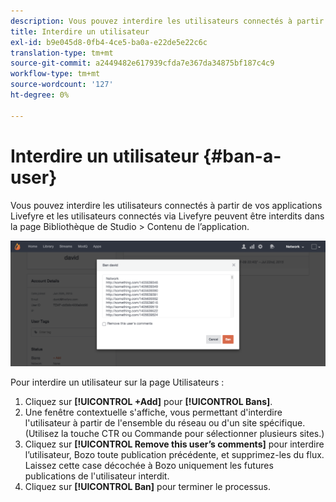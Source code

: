 ```yaml
---
description: Vous pouvez interdire les utilisateurs connectés à partir de vos applications Livefyre et les utilisateurs connectés via Livefyre peuvent être interdits dans la page Bibliothèque de Studio > Contenu de l’application.
title: Interdire un utilisateur
exl-id: b9e045d8-0fb4-4ce5-ba0a-e22de5e22c6c
translation-type: tm+mt
source-git-commit: a2449482e617939cfda7e367da34875bf187c4c9
workflow-type: tm+mt
source-wordcount: '127'
ht-degree: 0%

---
```


# Interdire un utilisateur {#ban-a-user}

Vous pouvez interdire les utilisateurs connectés à partir de vos applications Livefyre et les utilisateurs connectés via Livefyre peuvent être interdits dans la page Bibliothèque de Studio > Contenu de l’application.

![](assets/UsersBan2-1024x409.png)

Pour interdire un utilisateur sur la page Utilisateurs :

1. Cliquez sur **[!UICONTROL +Add]** pour **[!UICONTROL Bans]**.
1. Une fenêtre contextuelle s&#39;affiche, vous permettant d&#39;interdire l&#39;utilisateur à partir de l&#39;ensemble du réseau ou d&#39;un site spécifique. (Utilisez la touche CTR ou Commande pour sélectionner plusieurs sites.)
1. Cliquez sur **[!UICONTROL Remove this user’s comments]** pour interdire l’utilisateur, Bozo toute publication précédente, et supprimez-les du flux. Laissez cette case décochée à Bozo uniquement les futures publications de l&#39;utilisateur interdit.
1. Cliquez sur **[!UICONTROL Ban]** pour terminer le processus.
